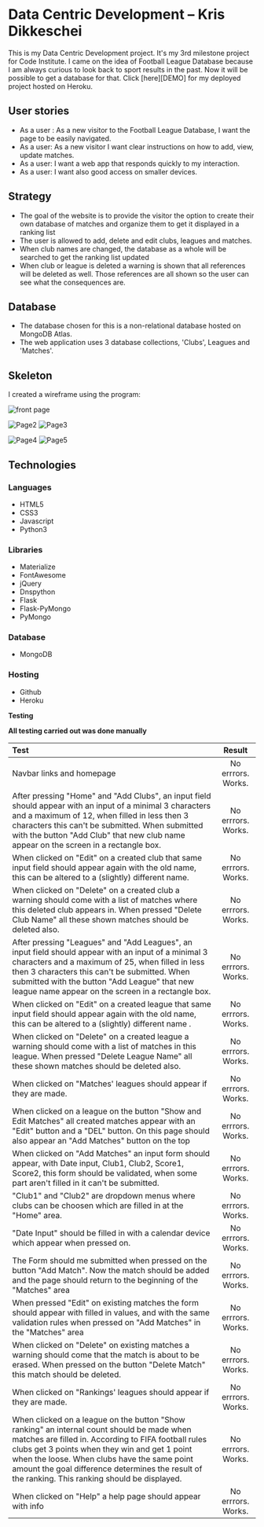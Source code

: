# Data Centric Development – Kris Dikkeschei

This is my Data Centric Development project. It's my 3rd milestone project for Code Institute. I came on the idea of Football League Database because I am always curious to look back to sport results in the past. Now it will be possible to get a database for that.
Click [here][DEMO] for my deployed project hosted on Heroku.

## User stories
* As a user : As a new visitor to the Football League Database, I want the page to be easily navigated.
* As a user: As a new visitor I want clear instructions on how to add, view, update matches.
* As a user: I want a web app that responds quickly to my interaction.
* As a user: I want also good access on smaller devices.

## Strategy
* The goal of the website is to provide the visitor the option to create their own database of matches and organize them to get it displayed in a ranking list
* The user is allowed to add, delete and edit clubs, leagues and matches.
* When club names are changed, the database as a whole will be searched to get the ranking list updated
* When club or league is deleted a warning is shown that all references will be deleted as well. Those references are all shown so the user can see what the consequences are.


## Database
* The database chosen for this is a non-relational database hosted on MongoDB Atlas.
* The web application uses 3 database collections, 'Clubs', Leagues and 'Matches'.

## Skeleton
I created a wireframe using the program:


![front page](https://github.com/Kriz-hub/Football_League_Database/blob/main/static/wireframes/page%201%20home%20small.png) 

![Page2](https://github.com/Kriz-hub/Football_League_Database/blob/main/static/wireframes/page%202%20small.png) ![Page3](https://github.com/Kriz-hub/Football_League_Database/blob/main/static/wireframes/page%203%20small.png) 

![Page4](https://github.com/Kriz-hub/Football_League_Database/blob/main/static/wireframes/page%204%20small.png) ![Page5](https://github.com/Kriz-hub/Football_League_Database/blob/main/static/wireframes/page%205%20small.png)



## Technologies

### Languages
* HTML5
* CSS3
* Javascript
* Python3

### Libraries
* Materialize
* FontAwesome
* jQuery
* Dnspython
* Flask
* Flask-PyMongo
* PyMongo

### Database
* MongoDB

### Hosting
* Github
* Heroku

**Testing**

**All testing carried out was done manually**

| Test      | Result | 
| :---        |    :----:   |   
| Navbar links and homepage     | No errrors. Works.|        |    :----:   |
| After pressing "Home" and "Add Clubs", an input field should appear with an input of a minimal 3 characters and a maximum of 12, when filled in less then 3 characters this can't be submitted. When submitted with the button "Add Club" that new club name appear on the screen in a rectangle box.| No errrors. Works.|        |    :----:   |
| When clicked on "Edit" on a created club that same input field should appear again with the old name, this can be altered to a (slightly) different name. | No errrors. Works.|        |    :----:   |
| When clicked on "Delete" on a created club a warning should come with a list of matches where this deleted club appears in. When pressed "Delete Club Name" all these shown matches should be deleted also.     | No errrors. Works.|        |    :----:   |
| After pressing "Leagues" and "Add Leagues", an input field should appear with an input of a minimal 3 characters and a maximum of 25, when filled in less then 3 characters this can't be submitted. When submitted with the button "Add League" that new league name appear on the screen in a rectangle box.| No errrors. Works.|        |    :----:   |
| When clicked on "Edit" on a created league that same input field should appear again with the old name, this can be altered to a (slightly) different name . | No errrors. Works.|        |    :----:   |
| When clicked on "Delete" on a created league a warning should come with a list of matches in this league. When pressed "Delete League Name" all these shown matches should be deleted also.     | No errrors. Works.|        |    :----:   |
| When clicked on "Matches' leagues should appear if they are made.      | No errrors. Works.|        |    :----:   |
| When clicked on a league on the button "Show and Edit Matches" all created matches appear with an "Edit" button and a "DEL" button. On this page should also appear an "Add Matches" button on the top | No errrors. Works.|        |    :----:   |
| When clicked on "Add Matches" an input form should appear, with Date input, Club1, Club2, Score1, Score2, this form should be validated, when some part aren't filled in it can't be submitted. | No errrors. Works.|        |    :----:   |
| "Club1" and "Club2" are dropdown menus where clubs can be choosen which are filled in at the "Home" area.        | No errrors. Works.|        |    :----:   |
| "Date Input" should be filled in with a calendar device which appear when pressed on.     | No errrors. Works.|        |    :----:   |
| The Form should me submitted when pressed on the button "Add Match". Now the match should be added and the page should return to the beginning of the "Matches" area     | No errrors. Works.|        |    :----:   |
| When pressed "Edit" on existing matches the form should appear with filled in values, and with the same validation rules when pressed on "Add Matches" in the "Matches" area    | No errrors. Works.|        |    :----:   |
| When clicked on "Delete" on existing matches a warning should come that the match is about to be erased. When pressed on the button "Delete Match" this match should be deleted.     | No errrors. Works.|        |    :----:   |
| When clicked on "Rankings' leagues should appear if they are made.      | No errrors. Works.|        |    :----:   |
| When clicked on a league on the button "Show ranking" an internal count should be made when matches are filled in. According to FIFA football rules clubs get 3 points when they win and get 1 point when the loose. When clubs have the same point amount the goal difference determines the result of the ranking. This ranking should be displayed. |  No errrors. Works.|        |    :----:   |
| When clicked on "Help" a help page should appear with info    | No errrors. Works.|        |    :----:   |
